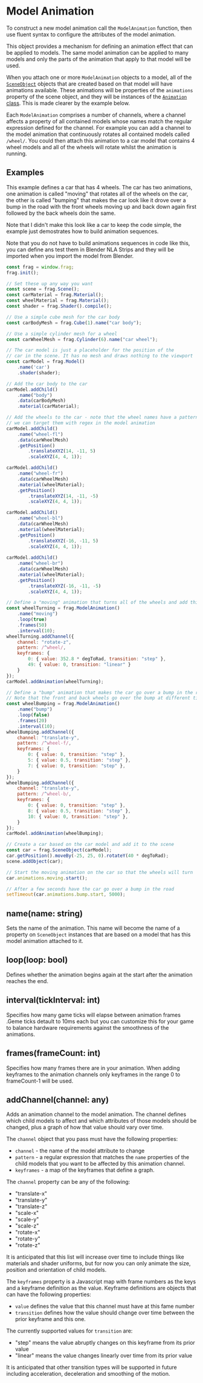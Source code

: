 # Model Animation
To construct a new model animation call the `ModelAnimation` function,
then use fluent syntax to configure the attributes of the model animation.

This object provides a mechanism for defining an animation effect that
can be applied to models. The same model animation can be applied to
many models and only the parts of the animation that apply to that
model will be used.

When you attach one or more `ModelAnimation` objects to a model, all of the
[`SceneObject`](scene-object.md) objects that are created based on that model 
will have animations available. These animations will be properties of 
the `animations` property of the scene object, and they will be instances of the 
[`Animation` class](animation.md). This is made clearer by the example below.

Each `ModelAnimation` comprises a number of channels, where a channel affects
a property of all contained models whose names match the regular expression
defined for the channel. For example you can add a channel to the model animation
that continuously rotates all contained models called `/wheel/`. You could then
attach this animation to a car model that contains 4 wheel models and all of the
wheels will rotate whilst the animation is running.

## Examples
This example defines a car that has 4 wheels. The car has two animations, one
animation is called "moving" that rotates all of the wheels on the car, the
other is called "bumping" that makes the car look like it drove over a bump
in the road with the front wheels moving up and back down again first followed 
by the back wheels doin the same.

Note that I didn't make this look like a car to keep the code simple, the example
just demostrates how to build animation sequences.

Note that you do not have to build animations sequences in code like this, you
can define ans test them in Blender NLA Strips and they will be imported when
you import the model from Blender.

```javascript
const frag = window.frag;
frag.init();

// Set these up any way you want
const scene = frag.Scene();
const carMaterial = frag.Material();
const wheelMaterial = frag.Material();
const shader = frag.Shader().compile();

// Use a simple cube mesh for the car body
const carBodyMesh = frag.Cube(1).name("car body");

// Use a simple cylinder mesh for a wheel
const carWheelMesh = frag.Cylinder(6).name("car wheel");

// The car model is just a placeholder for the position of the
// car in the scene. It has no mesh and draws nothing to the viewport
const carModel = frag.Model()
    .name('car')
    .shader(shader);

// Add the car body to the car
carModel.addChild()
    .name("body")
    .data(carBodyMesh)
    .material(carMaterial);

// Add the wheels to the car - note that the wheel names have a pattern so that
// we can target them with regex in the model animation
carModel.addChild()
    .name("wheel-fl")
    .data(carWheelMesh)
    .getPosition()
        .translateXYZ(14, -11, 5)
        .scaleXYZ(4, 4, 1));

carModel.addChild()
    .name("wheel-fr")
    .data(carWheelMesh)
    .material(wheelMaterial);
    .getPosition()
        .translateXYZ(14, -11, -5)
        .scaleXYZ(4, 4, 1));

carModel.addChild()
    .name("wheel-bl")
    .data(carWheelMesh)
    .material(wheelMaterial);
    .getPosition()
        .translateXYZ(-16, -11, 5)
        .scaleXYZ(4, 4, 1));
        
carModel.addChild()
    .name("wheel-br")
    .data(carWheelMesh)
    .material(wheelMaterial);
    .getPosition()
        .translateXYZ(-16, -11, -5)
        .scaleXYZ(4, 4, 1));

// Define a "moving" animation that turns all of the wheels and add this to the car model
const wheelTurning = frag.ModelAnimation()
    .name("moving")
    .loop(true)
    .frames(50)
    .interval(10);
wheelTurning.addChannel({
    channel: "rotate-z",
    pattern: /^wheel/,
    keyframes: {
        0: { value: 352.8 * degToRad, transition: "step" },
        49: { value: 0, transition: "linear" }
    }
});
carModel.addAnimation(wheelTurning);

// Define a "bump" animation that makes the car go over a bump in the road
// Note that the front and back wheels go over the bump at different times
const wheelBumping = frag.ModelAnimation()
    .name("bump")
    .loop(false)
    .frames(20)
    .interval(10);
wheelBumping.addChannel({
    channel: "translate-y",
    pattern: /^wheel-f/,
    keyframes: {
        0: { value: 0, transition: "step" },
        5: { value: 0.5, transition: "step" },
        7: { value: 0, transition: "step" },
    }
});
wheelBumping.addChannel({
    channel: "translate-y",
    pattern: /^wheel-b/,
    keyframes: {
        0: { value: 0, transition: "step" },
        8: { value: 0.5, transition: "step" },
        10: { value: 0, transition: "step" },
    }
});
carModel.addAnimation(wheelBumping);

// Create a car based on the car model and add it to the scene
const car = frag.SceneObject(carModel);
car.getPosition().moveBy(-25, 25, 0).rotateY(40 * degToRad);
scene.addObject(car);

// Start the moving animation on the car so that the wheels will turn
car.animations.moving.start();

// After a few seconds have the car go over a bump in the road
setTimeout(car.animations.bump.start, 5000);
```

## name(name: string)
Sets the name of the animation. This name will become the name of a
property on `SceneObject` instances that are based on a model that
has this model animation attached to it.

## loop(loop: bool)
Defines whether the animation begins again at the start after the
animation reaches the end.

## interval(tickInterval: int)
Specifies how many game ticks will elapse between animation frames .Geme 
ticks detault to 10ms each but you can customize this for your game to 
balance hardware requirements against the smoothness of the animations.

## frames(frameCount: int)
Specifies how many frames there are in your animation. When adding keyframes
to the animation channels only keyframes in the range 0 to frameCount-1 will
be used.

## addChannel(channel: any)
Adds an animation channel to the model animation. The channel defines
which child models to affect and which attributes of those models should
be changed, plus a graph of how that value should vary over time.

The `channel` object that you pass must have the following properties:
* `channel` - the name of the model attribute to change
* `pattern` - a regular expression that matches the `name` properties of
  the child models that you want to be affected by this animation channel.
* `keyframes` - a map of the keyframes that define a graph.

The `channel` property can be any of the following:
* "translate-x"
* "translate-y"
* "translate-z"
* "scale-x"
* "scale-y"
* "scale-z"
* "rotate-x"
* "rotate-y"
* "rotate-z"

It is anticipated that this list will increase over time to include
things like materials and shader uniforms, but for now you can only
animate the size, position and orientation of child models.

The `keyframes` property is a Javascript map with frame numbers as
the keys and a keyframe definition as the value. Keyframe definitions
are objects that can have the following properties:
* `value` defines the value that this channel must have at this fame number
* `transition` defines how the value should change over time between
  the prior keyframe and this one.

The currently supported values for `transition` are:
* "step" means the value abruptly changes on this keyframe from its prior value
* "linear" means the value changes linearly over time from its prior value

It is anticipated that other transition types will be supported in
future including acceleration, deceleration and smoothing of the motion.
